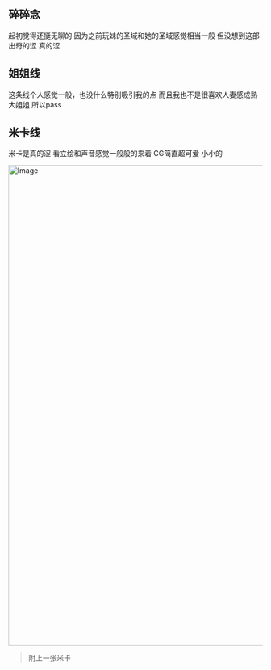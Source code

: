## 碎碎念
起初觉得还挺无聊的
因为之前玩妹的圣域和她的圣域感觉相当一般
但没想到这部出奇的涩
真的涩

## 姐姐线
这条线个人感觉一般，也没什么特别吸引我的点
而且我也不是很喜欢人妻感成熟大姐姐
所以pass

## 米卡线
米卡是真的涩
看立绘和声音感觉一般般的来着
CG简直超可爱
小小的

<img width="1617" height="951" alt="Image" src="https://github.com/user-attachments/assets/768b983b-62b3-40ce-acff-55dc4e17f5d4" />

> 附上一张米卡